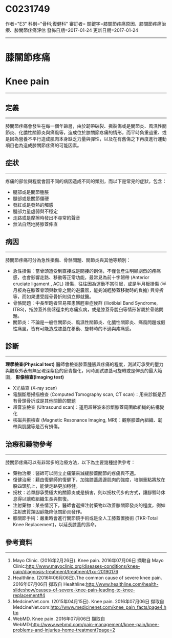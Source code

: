 # C0231749
作者="E3"
科別="骨科;復健科"
審訂者=
關鍵字=膝關節疼痛原因、膝關節疼痛治療、膝關節疼痛評估
發佈日期=2017-01-24
更新日期=2017-01-24

----------
# 膝關節疼痛
# Knee pain
----------
## 定義


----------

膝關節疼痛會發生在每一個年齡層，由於韌帶破裂、撕裂傷或是關節炎、風濕性關節炎、化膿性關節炎與痛風等，造成位於膝關節疼痛的情形，而平時負重過重、或是因為營養不平行造成肌肉本身缺乏力量與彈性，以及在有舊傷之下再度進行運動項目也為造成膝關節疼痛的可能因素。

## 症狀
----------

疼痛的部位與程度會因不同的病因造成不同的類別，而以下是常見的症狀，包含：

- 腿部或是關節腫脹
- 腿部或是關節僵硬
- 發紅或是發熱的觸感
- 腿部力量虛弱與不穩定
- 走路或是摩擦時發出不尋常的聲音
- 無法自然地將膝蓋伸直
## 病因
----------

膝關節疼痛可分為急性損傷、骨骼問題、關節炎與其他等類別：

- 急性損傷：當骨頭遭受到直接或是間接的創傷，不僅會產生明顯劇烈的疼痛感，也會影響走路、移動等正常功能，最常見為前十字韌帶 (Anterior cruciate ligament , ACL) 損傷，往往因為運動不當引起，或是半月板損傷 (半月板為在膝蓋骨頭與軟骨之間的避震器，能夠減輕膝蓋移動時的負擔) 與骨折等，而如果遭受脛骨骨折則須立即就醫。
- 骨骼問題：中長型跑者容易罹患髂脛束症候群 (Iliotibial Band Syndrome, ITBS)，指膝蓋外側髂徑束的疼痛疾病，或是膝蓋骨脫臼等情形皆屬於骨骼問題。
- 關節炎：不論是一般性關節炎、風濕性關節炎、化膿性關節炎、痛風問題或假性痛風，皆有可能造成膝蓋在移動、旋轉時的不適與疼痛感。
## 診斷
----------

**理學檢查(Physical test)**
醫師會檢查膝蓋腫脹與疼痛的程度，測試可承受的壓力與觀察外表有無呈現深紫色的瘀青變化，同時測試膝蓋可旋轉或是伸長的最大範圍，
**影像檢查(Imaging test)**

- X光檢查 (X-ray scan)
- 電腦斷層掃描檢查 (Computed Tomography scan, CT scan)：用來診斷是否有骨頭骨折或是其他關節的問題
- 超音波檢查 (Ultrasound scan)：運用超聲波來診斷膝蓋周圍軟組織的結構變化
- 核磁共振檢查 (Magnetic Resonance Imaging, MRI)：觀察膝蓋內組織、韌帶與肌腱等是否有損傷。
## 治療和藥物參考
----------

膝關節疼痛可以有非常多的治療方法，以下為主要幾種提供參考：

- 藥物治療：醫師可以開立止痛藥來減緩膝蓋關節的疼痛與不適。
- 復健治療：藉由復健師的復健下，加強膝蓋周邊肌肉的強度，培訓重點將放在股四頭肌上，能使走路更加穩健。
- 拐杖：若單腳承受極大的關節炎或是損害，則以拐杖代步的方式，讓腳暫時休息得以讓軟組織生長與恢復。
- 注射藥物：某些情況下，醫師會選擇注射藥物以改善膝關節發炎的程度，例如注射皮質類固醇能降低關節炎發作。
- 膝關節手術：嚴重時會進行關節鏡手術或是全人工膝蓋置換術 (TKR-Total Knee Replacement)，以延長膝蓋的壽命。
## 參考資料
----------
1. Mayo Clinic. (2016年2月26日). Knee pain. 2016年07月06日 擷取自 Mayo Clinic:http://www.mayoclinic.org/diseases-conditions/knee-pain/diagnosis-treatment/treatment/txc-20190176
2. Healthline. (2016年06月06日).The common cause of severe knee pain. 2016年07月06日 擷取自 Healthline:http://www.healthline.com/health-slideshow/causes-of-severe-knee-pain-leading-to-knee-replacement#4
3. MedcineNet.com. (2015年04月15日). Knee pain. 2016年07月06日 擷取自MedcineNet.com:http://www.medicinenet.com/knee_pain_facts/page4.htm
4. WebMD. Knee pain. 2016年07月06日 擷取自 WebMD:http://www.webmd.com/pain-management/knee-pain/knee-problems-and-injuries-home-treatment?page=2
  


